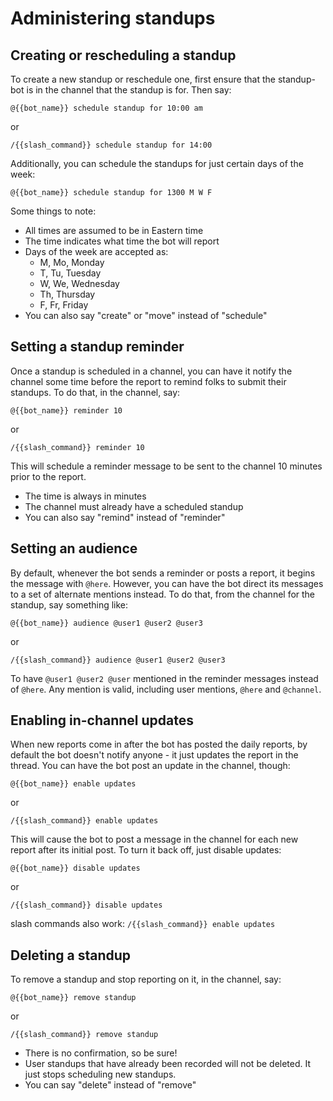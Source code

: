 # Administering standups

## Creating or rescheduling a standup

To create a new standup or reschedule one, first ensure that the standup-bot is in the channel that the standup is for.  Then say:

`@{{bot_name}} schedule standup for 10:00 am`

or

`/{{slash_command}} schedule standup for 14:00`

Additionally, you can schedule the standups for just certain days of the week:

`@{{bot_name}} schedule standup for 1300 M W F`

Some things to note:

- All times are assumed to be in Eastern time
- The time indicates what time the bot will report
- Days of the week are accepted as:
  - M, Mo, Monday
  - T, Tu, Tuesday
  - W, We, Wednesday
  - Th, Thursday
  - F, Fr, Friday
- You can also say "create" or "move" instead of "schedule"

## Setting a standup reminder

Once a standup is scheduled in a channel, you can have it notify the channel some time before the report to remind folks to submit their standups.  To do that, in the channel, say:

`@{{bot_name}} reminder 10`

or

`/{{slash_command}} reminder 10`

This will schedule a reminder message to be sent to the channel 10 minutes prior to the report.

- The time is always in minutes
- The channel must already have a scheduled standup
- You can also say "remind" instead of "reminder"

## Setting an audience

By default, whenever the bot sends a reminder or posts a report, it begins the message with `@here`.  However, you can have the bot direct its messages to a set of alternate mentions instead.  To do that, from the channel for the standup, say something like:

`@{{bot_name}} audience @user1 @user2 @user3`

or

`/{{slash_command}} audience @user1 @user2 @user3`

To have `@user1 @user2 @user` mentioned in the reminder messages instead of `@here`.  Any mention is valid, including user mentions, `@here` and `@channel`.

## Enabling in-channel updates

When new reports come in after the bot has posted the daily reports, by default the bot doesn't notify anyone - it just updates the report in the thread.  You can have the bot post an update in the channel, though:

`@{{bot_name}} enable updates`

or

`/{{slash_command}} enable updates`

This will cause the bot to post a message in the channel for each new report after its initial post.  To turn it back off, just disable updates:

`@{{bot_name}} disable updates`

or

`/{{slash_command}} disable updates`



slash commands also work:
`/{{slash_command}} enable updates`

## Deleting a standup

To remove a standup and stop reporting on it, in the channel, say:

`@{{bot_name}} remove standup`

or

`/{{slash_command}} remove standup`

- There is no confirmation, so be sure!
- User standups that have already been recorded will not be deleted.  It just stops scheduling new standups.
- You can say "delete" instead of "remove"
